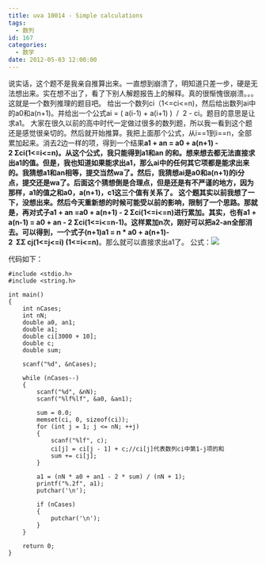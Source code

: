 ```yaml
---
title: uva 10014 - Simple calculations
tags:
  - 数列
id: 167
categories:
  - 数学
date: 2012-05-03 12:00:00
---
```


说实话，这个题不是我亲自推算出来。一直想到崩溃了，明知道只差一步，硬是无法想出来。实在想不出了，看了下别人解题报告上的解释。真的很惭愧很崩溃。。。这就是一个数列推理的题目吧。
给出一个数列ci（1<=ci<=n)，然后给出数列ai中的a0和a(n+1)。并给出一个公式ai = ( a(i-1) + a(i+1) )  /  2 - ci。题目的意思是让求a1。
大家在很久以前的高中时代一定做过很多的数列题，所以我一看到这个题还是感觉很亲切的。然后就开始推算。我把上面那个公式，从i==1到i==n，全部累加起来。消去2边一样的项，得到一个结果**a1 + an = a0 + a(n+1) - 2 **<span>**Σci(1<=i<=n)**。从这个公式，我只能得到a1和an 的和。想来想去都无法直接求出a1的值。但是，我也知道如果能求出a1，那么ai中的任何其它项都是能求出来的。我猜想a1和an相等，提交当然wa了。然后，我猜想ai是a0和a(n+1)的i分点，提交还是wa了。后面这个猜想倒是合理点，但是还是有不严谨的地方，因为那样，a1的值之和a0，a(n+1)，c1这三个值有关系了。
这个题其实以前我想了一下，没想出来。然后今天重新想的时候可能受以前的影响，限制了一个思路。那就是，再对式子a1 + an =a0 + a(n+1) - 2 Σci(1<=i<=n)进行累加。其实，也有a1 + a(n-1) = a0 + an - 2 Σci(1<=i<=n-1)。这样累加n次，刚好可以把a2-an全部消去。可以得到，一个式子**(n+1)a1 = n * a0 + a(n+1)- 2  ΣΣ cj(1<=j<=i) (1<=i<=n)**。那么就可以直接求出a1了。
公式：![](http://www.cppblog.com/images/cppblog_com/csu-yx/mathtex.gif)</span>

代码如下：
``` stylus
#include <stdio.h>
#include <string.h>

int main()
{
    int nCases;
    int nN;
    double a0, an1;
    double a1;
    double ci[3000 + 10];
    double c;
    double sum;

    scanf("%d", &nCases);

    while (nCases--)
    {
        scanf("%d", &nN);
        scanf("%lf%lf", &a0, &an1);

        sum = 0.0;
        memset(ci, 0, sizeof(ci));
        for (int j = 1; j <= nN; ++j)
        {
            scanf("%lf", c);
            ci[j] = ci[j - 1] + c;//ci[j]代表数列ci中第1-j项的和
            sum += ci[j];
        }

        a1 = (nN * a0 + an1 - 2 * sum) / (nN + 1);
        printf("%.2f", a1);
        putchar('\n');

        if (nCases)
        {
            putchar('\n');
        }
    }

    return 0;
}
```